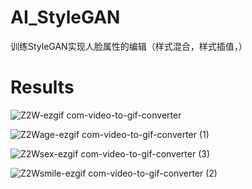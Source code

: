 # AI_StyleGAN
训练StyleGAN实现人脸属性的编辑（样式混合，样式插值，）
# Results   
![Z2W-ezgif com-video-to-gif-converter](https://github.com/Caesar-xxx/AI_StyleGAN/assets/73376073/7d6342bb-7679-4bc6-baad-64a3ab853f17)    
 
![Z2Wage-ezgif com-video-to-gif-converter (1)](https://github.com/Caesar-xxx/AI_StyleGAN/assets/73376073/25c8cb4b-1050-444c-84a9-8e3b08e00250)   

![Z2Wsex-ezgif com-video-to-gif-converter (3)](https://github.com/Caesar-xxx/AI_StyleGAN/assets/73376073/43ed2dc5-673a-4716-aaa5-af3b4152e7dd)  
  
![Z2Wsmile-ezgif com-video-to-gif-converter (2)](https://github.com/Caesar-xxx/AI_StyleGAN/assets/73376073/9dd3a94b-2778-41f5-a08c-d270f9fdbb03)
   
